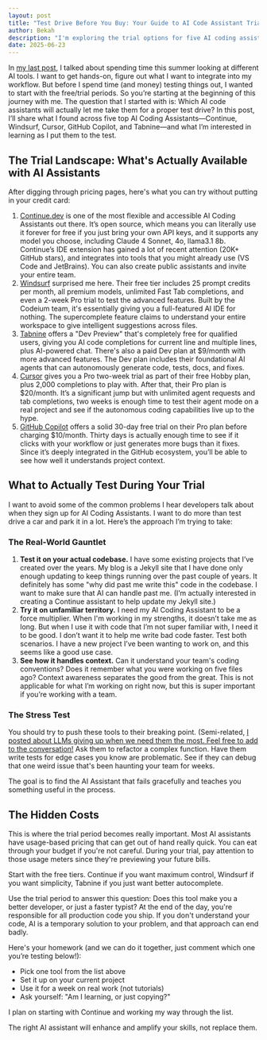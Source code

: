 ```yaml
---
layout: post
title: "Test Drive Before You Buy: Your Guide to AI Code Assistant Trials in 2025"
author: Bekah
description: "I'm exploring the trial options for five AI coding assistants to find the best fit for my development workflow."
date: 2025-06-23
---
```


In [my last post](https://bekahhw.com/Taking-Time-to-Breathe-A-New-Chapter-Begins), I talked about spending time this summer looking at different AI tools. I want to get hands-on, figure out what I want to integrate into my workflow. But before I spend time (and money) testing things out, I wanted to start with the free/trial periods. So you’re starting at the beginning of this journey with me. The question that I started with is: Which AI code assistants will actually let me take them for a proper test drive? In this post, I’ll share what I found across five top AI Coding Assistants—Continue, Windsurf, Cursor, GitHub Copilot, and Tabnine—and what I’m interested in learning as I put them to the test.

## The Trial Landscape: What's Actually Available with AI Assistants

After digging through pricing pages, here's what you can try without putting in your credit card:

1. [Continue.dev](https://continue.dev/) is one of the most flexible and accessible AI Coding Assistants out there.  It’s open source, which means you can literally use it forever for free if you just bring your own API keys, and it supports any model you choose, including Claude 4 Sonnet, 4o, llama3.1 8b. Continue’s IDE extension has gained a lot of recent attention (20K+ GitHub stars), and integrates into tools that you might already use (VS Code and JetBrains). You can also create public assistants and invite your entire team. 
2. [Windsurf](https://windsurf.com/) surprised me here. Their free tier includes 25 prompt credits per month, all premium models, unlimited Fast Tab completions, and even a 2-week Pro trial to test the advanced features. Built by the Codeium team, it's essentially giving you a full-featured AI IDE for nothing. The supercomplete feature claims to understand your entire workspace to give intelligent suggestions across files.
3. [Tabnine](tabnine.com) offers a "Dev Preview" that's completely free for qualified users, giving you AI code completions for current line and multiple lines, plus AI-powered chat. There's also a paid Dev plan at $9/month with more advanced features. The Dev plan includes their foundational AI agents that can autonomously generate code, tests, docs, and fixes.
4. [Cursor](cursor.com) gives you a Pro two-week trial as part of their free Hobby plan, plus 2,000 completions to play with. After that, their Pro plan is $20/month. It’s a significant jump but with unlimited agent requests and tab completions, two weeks is enough time to test their agent mode on a real project and see if the autonomous coding capabilities live up to the hype.
5. [GitHub Copilot](https://github.com/features/copilot) offers a solid 30-day free trial on their Pro plan before charging $10/month. Thirty days is actually enough time to see if it clicks with your workflow or just generates more bugs than it fixes. Since it’s deeply integrated in the GitHub ecosystem, you’ll be able to see how well it understands project context.

## What to Actually Test During Your Trial
I want to avoid some of the common problems I hear developers talk about when they sign up for AI Coding Assistants. I want to do more than test drive a car and park it in a lot. Here’s the approach I’m trying to take:

### The Real-World Gauntlet

1. **Test it on your actual codebase.** I have some existing projects that I’ve created over the years. My blog is a Jekyll site that I have done only enough updating to keep things running over the past couple of years. It definitely has some "why did past me write this" code in the codebase. I want to make sure that AI can handle past me. (I’m actually interested in creating a Continue assistant to help update my Jekyll site.)
2.  **Try it on unfamiliar territory.** I need my AI Coding Assistant to be a force multiplier. When I'm working in my strengths, it doesn’t take me as long. But when I use it with code that I’m not super familiar with, I need it to be good. I don’t want it to help me write bad code faster. Test both scenarios. I have a new project I’ve been wanting to work on, and this seems like a good use case.
3.  **See how it handles context.** Can it understand your team's coding conventions? Does it remember what you were working on five files ago? Context awareness separates the good from the great. This is not applicable for what I’m working on right now, but this is super important if you’re working with a team.

### The Stress Test

You should try to push these tools to their breaking point. (Semi-related, [I posted about LLMs giving up when we need them the most. Feel free to add to the conversation!](https://www.reddit.com/r/AIMemory/comments/1lg6axl/so_our_smartest_llms_kind_of_give_up_when_we_need/) Ask them to refactor a complex function. Have them write tests for edge cases you know are problematic. See if they can debug that one weird issue that's been haunting your team for weeks.

The goal is to find the AI Assistant that fails gracefully and teaches you something useful in the process.

## The Hidden Costs

This is where the trial period becomes really important. Most AI assistants have usage-based pricing that can get out of hand really quick. You can eat through your budget if you're not careful. During your trial, pay attention to those usage meters since they're previewing your future bills.

Start with the free tiers. Continue if you want maximum control, Windsurf if you want simplicity, Tabnine if you just want better autocomplete.

Use the trial period to answer this question: Does this tool make you a better developer, or just a faster typist? At the end of the day, you're responsible for all production code you ship. If you don't understand your code, AI is a temporary solution to your problem, and that approach can end badly.

Here's your homework (and we can do it together, just comment which one you’re testing below!):
- Pick one tool from the list above
- Set it up on your current project
- Use it for a week on real work (not tutorials)
- Ask yourself: "Am I learning, or just copying?"

I plan on starting with Continue and working my way through the list.

The right AI assistant will enhance and amplify your skills, not replace them. 
